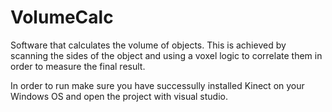 # VolumeCalc

Software that calculates the volume of objects. This is achieved by scanning the sides of the object and using a voxel logic to correlate them in order to measure the final result.

In order to run make sure you have successully installed Kinect on your Windows OS and open the project with visual studio.
